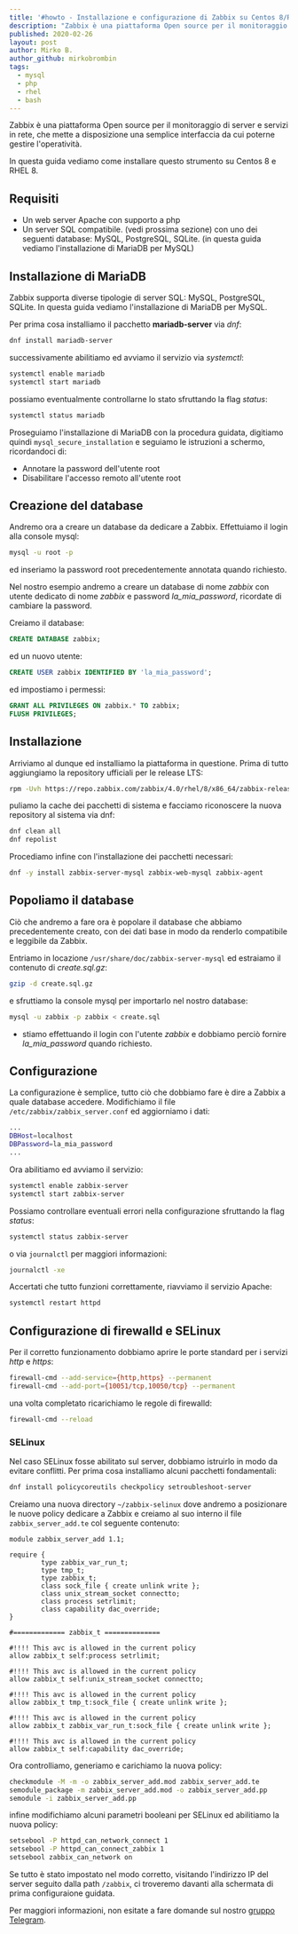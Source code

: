 ```yaml
---
title: '#howto - Installazione e configurazione di Zabbix su Centos 8/RHEL 8'
description: "Zabbix è una piattaforma Open source per il monitoraggio di server e servizi in rete, che mette a disposizione una semp.."
published: 2020-02-26
layout: post
author: Mirko B.
author_github: mirkobrombin
tags:
  - mysql  
  - php  
  - rhel  
  - bash
---
```

Zabbix è una piattaforma Open source per il monitoraggio di server e servizi in rete, che mette a disposizione una semplice interfaccia da cui poterne gestire l'operatività.

In questa guida vediamo come installare questo strumento su Centos 8 e RHEL 8.

## Requisiti
- Un web server Apache con supporto a php
- Un server SQL compatibile. (vedi prossima sezione) con uno dei seguenti database: MySQL, PostgreSQL, SQLite. (in questa guida vediamo l'installazione di MariaDB per MySQL)

## Installazione di MariaDB
Zabbix supporta diverse tipologie di server SQL: MySQL, PostgreSQL, SQLite.
In questa guida vediamo l'installazione di MariaDB per MySQL.

Per prima cosa installiamo il pacchetto **mariadb-server** via *dnf*:
```bash
dnf install mariadb-server
```
successivamente abilitiamo ed avviamo il servizio via *systemctl*:
```bash
systemctl enable mariadb
systemctl start mariadb
```
possiamo eventualmente controllarne lo stato sfruttando la flag *status*:
```bash
systemctl status mariadb
```
Proseguiamo l'installazione di MariaDB con la procedura guidata, digitiamo quindi `mysql_secure_installation` e seguiamo le istruzioni a schermo, ricordandoci di:

- Annotare la password dell'utente root
- Disabilitare l'accesso remoto all'utente root

## Creazione del database
Andremo ora a creare un database da dedicare a Zabbix. Effettuiamo il login alla console mysql:
```bash
mysql -u root -p
```
ed inseriamo la password root precedentemente annotata quando richiesto.

Nel nostro esempio andremo a creare un database di nome *zabbix* con utente dedicato di nome *zabbix* e password *la_mia_password*, ricordate di cambiare la password.

Creiamo il database:
```SQL
CREATE DATABASE zabbix;
```
ed un nuovo utente:
```SQL
CREATE USER zabbix IDENTIFIED BY 'la_mia_password';
```
ed impostiamo i permessi:
```SQL
GRANT ALL PRIVILEGES ON zabbix.* TO zabbix;
FLUSH PRIVILEGES;
```

## Installazione
Arriviamo al dunque ed installiamo la piattaforma in questione. Prima di tutto aggiungiamo la repository ufficiali per le release LTS:
```bash
rpm -Uvh https://repo.zabbix.com/zabbix/4.0/rhel/8/x86_64/zabbix-release-4.0-2.el8.noarch.rpm
```
puliamo la cache dei pacchetti di sistema e facciamo riconoscere la nuova repository al sistema via dnf:
```bash
dnf clean all
dnf repolist
```
Procediamo infine con l'installazione dei pacchetti necessari:
```bash
dnf -y install zabbix-server-mysql zabbix-web-mysql zabbix-agent
```

## Popoliamo il database
Ciò che andremo a fare ora è popolare il database che abbiamo precedentemente creato, con dei dati base in modo da renderlo compatibile e leggibile da Zabbix.

Entriamo in locazione `/usr/share/doc/zabbix-server-mysql` ed estraiamo il contenuto di *create.sql.gz*:
```bash
gzip -d create.sql.gz
```
e sfruttiamo la console mysql per importarlo nel nostro database:
```bash
mysql -u zabbix -p zabbix < create.sql
```
* stiamo effettuando il login con l'utente *zabbix* e dobbiamo perciò fornire *la_mia_password* quando richiesto.

## Configurazione
La configurazione è semplice, tutto ciò che dobbiamo fare è dire a Zabbix a quale database accedere. Modifichiamo il file `/etc/zabbix/zabbix_server.conf` ed aggiorniamo i dati:
```bash
...
DBHost=localhost
DBPassword=la_mia_password
...
```
Ora abilitiamo ed avviamo il servizio:
```bash
systemctl enable zabbix-server
systemctl start zabbix-server
```
Possiamo controllare eventuali errori nella configurazione sfruttando la flag *status*:
```bash
systemctl status zabbix-server
```
o via `journalctl` per maggiori informazioni:
```bash
journalctl -xe
```

Accertati che tutto funzioni correttamente, riavviamo il servizio Apache:
```bash
systemctl restart httpd
```

## Configurazione di firewalld e SELinux
Per il corretto funzionamento dobbiamo aprire le porte standard per i servizi *http* e *https*:
```bash
firewall-cmd --add-service={http,https} --permanent
firewall-cmd --add-port={10051/tcp,10050/tcp} --permanent
```
una volta completato ricarichiamo le regole di firewalld:
```bash
firewall-cmd --reload
```

### SELinux
Nel caso SELinux fosse abilitato sul server, dobbiamo istruirlo in modo da evitare conflitti. Per prima cosa installiamo alcuni pacchetti fondamentali:
```bash
dnf install policycoreutils checkpolicy setroubleshoot-server
```

Creiamo una nuova directory `~/zabbix-selinux` dove andremo a posizionare le nuove policy dedicare a Zabbix e creiamo al suo interno il file `zabbix_server_add.te` col seguente contenuto:
```
module zabbix_server_add 1.1;

require {
        type zabbix_var_run_t;
        type tmp_t;
        type zabbix_t;
        class sock_file { create unlink write };
        class unix_stream_socket connectto;
        class process setrlimit;
        class capability dac_override;
}

#============= zabbix_t ==============

#!!!! This avc is allowed in the current policy
allow zabbix_t self:process setrlimit;

#!!!! This avc is allowed in the current policy
allow zabbix_t self:unix_stream_socket connectto;

#!!!! This avc is allowed in the current policy
allow zabbix_t tmp_t:sock_file { create unlink write };

#!!!! This avc is allowed in the current policy
allow zabbix_t zabbix_var_run_t:sock_file { create unlink write };

#!!!! This avc is allowed in the current policy
allow zabbix_t self:capability dac_override;
```
Ora controlliamo, generiamo e carichiamo la nuova policy:
```bash
checkmodule -M -m -o zabbix_server_add.mod zabbix_server_add.te
semodule_package -m zabbix_server_add.mod -o zabbix_server_add.pp
semodule -i zabbix_server_add.pp
```
infine modifichiamo alcuni parametri booleani per SELinux ed abilitiamo la nuova policy:
```bash
setsebool -P httpd_can_network_connect 1
setsebool -P httpd_can_connect_zabbix 1
setsebool zabbix_can_network on
```

Se tutto è stato impostato nel modo corretto, visitando l'indirizzo IP del server seguito dalla path `/zabbix`, ci troveremo davanti alla schermata di prima configuraione guidata.


Per maggiori informazioni, non esitate a fare domande sul nostro [gruppo Telegram](https://t.me/linuxpeople).